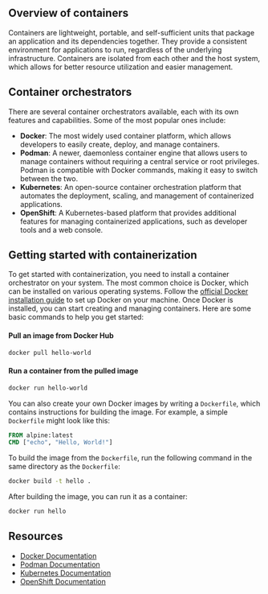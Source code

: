 ## Overview of containers
Containers are lightweight, portable, and self-sufficient units that package an application and its dependencies together. They provide a consistent environment for applications to run, regardless of the underlying infrastructure. Containers are isolated from each other and the host system, which allows for better resource utilization and easier management.
## Container orchestrators
There are several container orchestrators available, each with its own features and capabilities. Some of the most popular ones include:

- **Docker**: The most widely used container platform, which allows developers to easily create, deploy, and manage containers.
- **Podman**: A newer, daemonless container engine that allows users to manage containers without requiring a central service or root privileges. Podman is compatible with Docker commands, making it easy to switch between the two.
- **Kubernetes**: An open-source container orchestration platform that automates the deployment, scaling, and management of containerized applications.
- **OpenShift**: A Kubernetes-based platform that provides additional features for managing containerized applications, such as developer tools and a web console.
## Getting started with containerization
To get started with containerization, you need to install a container orchestrator on your system. The most common choice is Docker, which can be installed on various operating systems. Follow the [official Docker installation guide](https://docs.docker.com/get-docker/) to set up Docker on your machine.
Once Docker is installed, you can start creating and managing containers. Here are some basic commands to help you get started:
#### Pull an image from Docker Hub
```bash
docker pull hello-world
```
#### Run a container from the pulled image
```bash
docker run hello-world
```
You can also create your own Docker images by writing a `Dockerfile`, which contains instructions for building the image. For example, a simple `Dockerfile` might look like this:
```dockerfile title="Dockerfile"
FROM alpine:latest
CMD ["echo", "Hello, World!"]
```
To build the image from the `Dockerfile`, run the following command in the same directory as the `Dockerfile`:
```bash
docker build -t hello .
```
After building the image, you can run it as a container:
```bash
docker run hello
```
## Resources
- [Docker Documentation](https://docs.docker.com/)
- [Podman Documentation](https://podman.io/get-started)
- [Kubernetes Documentation](https://kubernetes.io/docs/)
- [OpenShift Documentation](https://docs.redhat.com/en/documentation/openshift_container_platform)

